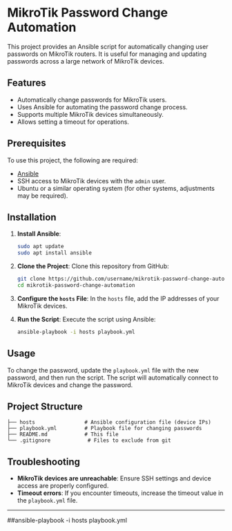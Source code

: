 # MikroTik Password Change Automation

This project provides an Ansible script for automatically changing user passwords on MikroTik routers. It is useful for managing and updating passwords across a large network of MikroTik devices.

## Features

- Automatically change passwords for MikroTik users.
- Uses Ansible for automating the password change process.
- Supports multiple MikroTik devices simultaneously.
- Allows setting a timeout for operations.

## Prerequisites

To use this project, the following are required:

- [Ansible](https://www.ansible.com/)
- SSH access to MikroTik devices with the `admin` user.
- Ubuntu or a similar operating system (for other systems, adjustments may be required).

## Installation

1. **Install Ansible**:
   ```bash
   sudo apt update
   sudo apt install ansible
   ```

2. **Clone the Project**:
   Clone this repository from GitHub:
   ```bash
   git clone https://github.com/username/mikrotik-password-change-automation.git
   cd mikrotik-password-change-automation
   ```

3. **Configure the `hosts` File**:
   In the `hosts` file, add the IP addresses of your MikroTik devices.

4. **Run the Script**:
   Execute the script using Ansible:
   ```bash
   ansible-playbook -i hosts playbook.yml
   ```

## Usage

To change the password, update the `playbook.yml` file with the new password, and then run the script. The script will automatically connect to MikroTik devices and change the password.

## Project Structure

```
├── hosts                # Ansible configuration file (device IPs)
├── playbook.yml         # Playbook file for changing passwords
├── README.md            # This file
└── .gitignore            # Files to exclude from git
```

## Troubleshooting

- **MikroTik devices are unreachable**: Ensure SSH settings and device access are properly configured.
- **Timeout errors**: If you encounter timeouts, increase the timeout value in the `playbook.yml` file.


---

##ansible-playbook -i hosts playbook.yml
